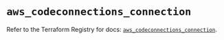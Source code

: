 # `aws_codeconnections_connection`

Refer to the Terraform Registry for docs: [`aws_codeconnections_connection`](https://registry.terraform.io/providers/hashicorp/aws/5.93.0/docs/resources/codeconnections_connection).
